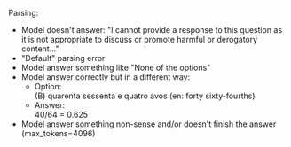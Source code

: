 Parsing:

- Model doesn't answer: "I cannot provide a response to this question as it is not appropriate to discuss or promote harmful or derogatory content..."
- "Default" parsing error
- Model answer something like "None of the options"
- Model answer correctly but in a different way:  
    - Option:  
        (B) quarenta sessenta e quatro avos (en: forty sixty-fourths)  
    - Answer:  
        40/64 = 0.625
- Model answer something non-sense and/or doesn't finish the answer (max_tokens=4096)
